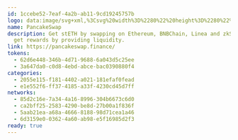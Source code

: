 ```yaml
---
id: 1ccebe52-7eaf-4a2b-ab11-9cd19245757b
logo: data:image/svg+xml,%3Csvg%20width%3D%2280%22%20height%3D%2280%22%20viewBox%3D%220%200%2080%2080%22%20fill%3D%22none%22%20xmlns%3D%22http%3A%2F%2Fwww.w3.org%2F2000%2Fsvg%22%3E%0A%3Cg%20clip-path%3D%22url(%23clip0_3548_141)%22%3E%0A%3Cg%20opacity%3D%220.6%22%20filter%3D%22url(%23filter0_f_3548_141)%22%3E%0A%3Cpath%20fill-rule%3D%22evenodd%22%20clip-rule%3D%22evenodd%22%20d%3D%22M45.9521%2061.1411C38.8499%2061.1357%2033.1286%2059.4314%2029.1313%2056.3703C25.086%2053.2725%2022.9399%2048.8762%2022.9399%2043.9015C22.9399%2039.1084%2025.0812%2035.6522%2027.5041%2033.3158C29.403%2031.4851%2031.4983%2030.3126%2032.9573%2029.638C32.6274%2028.6254%2032.2157%2027.2999%2031.8474%2025.9307C31.3547%2024.0987%2030.8713%2021.9489%2030.8713%2020.3738C30.8713%2018.5095%2031.2776%2016.6369%2032.3736%2015.182C33.5317%2013.6448%2035.2752%2012.8213%2037.3723%2012.8213C39.0114%2012.8213%2040.4031%2013.4293%2041.4923%2014.4781C42.5336%2015.4805%2043.227%2016.812%2043.7055%2018.2C44.5463%2020.6388%2044.8738%2023.7028%2044.9655%2026.7608H46.9744C47.0664%2023.7028%2047.3936%2020.6388%2048.2347%2018.2C48.7132%2016.812%2049.4061%2015.4807%2050.4477%2014.4781C51.5371%2013.4295%2052.9285%2012.8213%2054.5676%2012.8213C56.665%2012.8213%2058.4082%2013.6448%2059.5663%2015.182C60.6623%2016.6369%2061.0689%2018.5095%2061.0689%2020.3738C61.0689%2021.9489%2060.5852%2024.0987%2060.0925%2025.9307C59.7242%2027.2999%2059.3125%2028.6254%2058.9826%2029.638C60.4417%2030.3126%2062.5372%2031.4851%2064.4358%2033.3161C66.8588%2035.6522%2069%2039.1084%2069%2043.9015C69%2048.8762%2066.8542%2053.2725%2062.8087%2056.3703C58.8114%2059.4314%2053.0901%2061.1357%2045.9879%2061.1411H45.9521Z%22%20fill%3D%22%23633001%22%2F%3E%0A%3Cpath%20d%3D%22M37.372%2014.5945C34.3005%2014.5945%2032.8864%2016.9097%2032.8864%2020.1112C32.8864%2022.656%2034.5294%2027.7525%2035.2033%2029.7366C35.3551%2030.183%2035.1167%2030.6718%2034.6822%2030.8448C32.2203%2031.8255%2024.9551%2035.416%2024.9551%2043.6391C24.9551%2052.3011%2032.3383%2058.8323%2045.9537%2058.8427L45.9698%2058.8425L45.9861%2058.8427C59.6013%2058.8323%2066.9845%2052.3011%2066.9845%2043.6391C66.9845%2035.416%2059.7193%2031.8255%2057.2574%2030.8448C56.8229%2030.672%2056.5847%2030.183%2056.7362%2029.7366C57.4104%2027.7528%2059.0534%2022.656%2059.0534%2020.1112C59.0534%2016.9094%2057.6394%2014.5945%2054.5675%2014.5945C50.1459%2014.5945%2049.0436%2020.9218%2048.965%2027.7129C48.9599%2028.1661%2048.5969%2028.534%2048.1482%2028.534H43.7916C43.3427%2028.534%2042.98%2028.1661%2042.9746%2027.7129C42.896%2020.9218%2041.7939%2014.5945%2037.372%2014.5945Z%22%20fill%3D%22%23D1884F%22%2F%3E%0A%3Cpath%20d%3D%22M45.9861%2056.0679C35.9824%2056.0679%2024.9724%2050.6582%2024.9551%2043.6555V43.6881C24.9551%2052.3571%2032.35%2058.8918%2045.9861%2058.8918C59.6222%2058.8918%2067.0171%2052.3571%2067.0171%2043.6881V43.6555C66.9998%2050.6582%2055.9898%2056.0679%2045.9861%2056.0679Z%22%20fill%3D%22%23FEDC90%22%2F%3E%0A%3Cpath%20d%3D%22M40.4278%2041.5046C40.4278%2043.8689%2039.3218%2045.1002%2037.9574%2045.1002C36.593%2045.1002%2035.487%2043.8689%2035.487%2041.5046C35.487%2039.1402%2036.593%2037.9089%2037.9574%2037.9089C39.3218%2037.9089%2040.4278%2039.1402%2040.4278%2041.5046ZM56.4854%2041.5046C56.4854%2043.8689%2055.3794%2045.1002%2054.015%2045.1002C52.6506%2045.1002%2051.5446%2043.8689%2051.5446%2041.5046C51.5446%2039.1402%2052.6506%2037.9089%2054.015%2037.9089C55.3794%2037.9089%2056.4854%2039.1402%2056.4854%2041.5046Z%22%20fill%3D%22%23633001%22%2F%3E%0A%3C%2Fg%3E%0A%3Cpath%20fill-rule%3D%22evenodd%22%20clip-rule%3D%22evenodd%22%20d%3D%22M39.9521%2067.1411C32.8499%2067.1357%2027.1286%2065.4314%2023.1313%2062.3703C19.086%2059.2725%2016.9399%2054.8762%2016.9399%2049.9015C16.9399%2045.1084%2019.0812%2041.6522%2021.5041%2039.3158C23.403%2037.4851%2025.4983%2036.3126%2026.9573%2035.638C26.6274%2034.6254%2026.2157%2033.2999%2025.8474%2031.9307C25.3547%2030.0987%2024.8713%2027.9489%2024.8713%2026.3738C24.8713%2024.5095%2025.2776%2022.6369%2026.3736%2021.182C27.5317%2019.6448%2029.2752%2018.8213%2031.3723%2018.8213C33.0114%2018.8213%2034.4031%2019.4293%2035.4923%2020.4781C36.5336%2021.4805%2037.227%2022.812%2037.7055%2024.2C38.5463%2026.6388%2038.8738%2029.7028%2038.9655%2032.7608H40.9744C41.0664%2029.7028%2041.3936%2026.6388%2042.2347%2024.2C42.7132%2022.812%2043.4061%2021.4807%2044.4477%2020.4781C45.5371%2019.4295%2046.9285%2018.8213%2048.5676%2018.8213C50.665%2018.8213%2052.4082%2019.6448%2053.5663%2021.182C54.6623%2022.6369%2055.0689%2024.5095%2055.0689%2026.3738C55.0689%2027.9489%2054.5852%2030.0987%2054.0925%2031.9307C53.7242%2033.2999%2053.3125%2034.6254%2052.9826%2035.638C54.4417%2036.3126%2056.5372%2037.4851%2058.4358%2039.3161C60.8588%2041.6522%2063%2045.1084%2063%2049.9015C63%2054.8762%2060.8542%2059.2725%2056.8087%2062.3703C52.8114%2065.4314%2047.0901%2067.1357%2039.9879%2067.1411H39.9521Z%22%20fill%3D%22%23633001%22%2F%3E%0A%3Cpath%20d%3D%22M31.372%2020.5945C28.3005%2020.5945%2026.8864%2022.9097%2026.8864%2026.1112C26.8864%2028.656%2028.5294%2033.7525%2029.2033%2035.7366C29.3551%2036.183%2029.1167%2036.6718%2028.6822%2036.8448C26.2203%2037.8255%2018.9551%2041.416%2018.9551%2049.6391C18.9551%2058.3011%2026.3383%2064.8323%2039.9537%2064.8427L39.9698%2064.8425L39.9861%2064.8427C53.6013%2064.8323%2060.9845%2058.3011%2060.9845%2049.6391C60.9845%2041.416%2053.7193%2037.8255%2051.2574%2036.8448C50.8229%2036.672%2050.5847%2036.183%2050.7362%2035.7366C51.4104%2033.7528%2053.0534%2028.656%2053.0534%2026.1112C53.0534%2022.9094%2051.6394%2020.5945%2048.5675%2020.5945C44.1459%2020.5945%2043.0436%2026.9218%2042.965%2033.7129C42.9599%2034.1661%2042.5969%2034.534%2042.1482%2034.534H37.7916C37.3427%2034.534%2036.98%2034.1661%2036.9746%2033.7129C36.896%2026.9218%2035.7939%2020.5945%2031.372%2020.5945Z%22%20fill%3D%22%23D1884F%22%2F%3E%0A%3Cpath%20d%3D%22M39.9861%2062.0679C29.9824%2062.0679%2018.9724%2056.6582%2018.9551%2049.6555V49.6881C18.9551%2058.3571%2026.35%2064.8918%2039.9861%2064.8918C53.6222%2064.8918%2061.0171%2058.3571%2061.0171%2049.6881V49.6555C60.9998%2056.6582%2049.9898%2062.0679%2039.9861%2062.0679Z%22%20fill%3D%22%23FEDC90%22%2F%3E%0A%3Cpath%20d%3D%22M34.4278%2047.5046C34.4278%2049.8689%2033.3218%2051.1002%2031.9574%2051.1002C30.593%2051.1002%2029.487%2049.8689%2029.487%2047.5046C29.487%2045.1402%2030.593%2043.9089%2031.9574%2043.9089C33.3218%2043.9089%2034.4278%2045.1402%2034.4278%2047.5046ZM50.4854%2047.5046C50.4854%2049.8689%2049.3794%2051.1002%2048.015%2051.1002C46.6506%2051.1002%2045.5446%2049.8689%2045.5446%2047.5046C45.5446%2045.1402%2046.6506%2043.9089%2048.015%2043.9089C49.3794%2043.9089%2050.4854%2045.1402%2050.4854%2047.5046Z%22%20fill%3D%22%23633001%22%2F%3E%0A%3C%2Fg%3E%0A%3Cdefs%3E%0A%3Cfilter%20id%3D%22filter0_f_3548_141%22%20x%3D%228.93994%22%20y%3D%22-1.17871%22%20width%3D%2274.0601%22%20height%3D%2276.3198%22%20filterUnits%3D%22userSpaceOnUse%22%20color-interpolation-filters%3D%22sRGB%22%3E%0A%3CfeFlood%20flood-opacity%3D%220%22%20result%3D%22BackgroundImageFix%22%2F%3E%0A%3CfeBlend%20mode%3D%22normal%22%20in%3D%22SourceGraphic%22%20in2%3D%22BackgroundImageFix%22%20result%3D%22shape%22%2F%3E%0A%3CfeGaussianBlur%20stdDeviation%3D%227%22%20result%3D%22effect1_foregroundBlur_3548_141%22%2F%3E%0A%3C%2Ffilter%3E%0A%3CclipPath%20id%3D%22clip0_3548_141%22%3E%0A%3Crect%20width%3D%2280%22%20height%3D%2280%22%20fill%3D%22white%22%2F%3E%0A%3C%2FclipPath%3E%0A%3C%2Fdefs%3E%0A%3C%2Fsvg%3E%0A
name: PancakeSwap
description: Get stETH by swapping on Ethereum, BNBChain, Linea and zkSync and
  get rewards by providing liquidity.
link: https://pancakeswap.finance/
tokens:
  - 62d6e448-346b-4d71-9688-6a043d5c25ee
  - 3a647da0-c0d8-4ebd-abce-bac0390880f4
categories:
  - 2055e115-f181-4402-a021-181efaf0fead
  - e1e552f6-ff37-4185-a33f-4230cd45d7ff
networks:
  - 85d2c16e-7a34-4a16-8996-304b6673c6d0
  - ca2bff25-2583-4290-be8d-27b00a1f836f
  - 5aab21ea-a68a-4666-8188-98d71cea1a46
  - 6d3159e0-0362-4a60-ab98-e5f16985d2f3
ready: true
---
```

